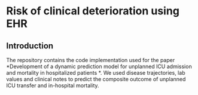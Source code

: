 # Risk of clinical deterioration using EHR

## Introduction
The repository contains the code implementation used for the paper *Development of a dynamic prediction model for unplanned ICU admission and mortality in hospitalized patients *.
We used disease trajectories, lab values and clinical notes to predict the composite outcome of unplanned ICU transfer and in-hospital mortality.

